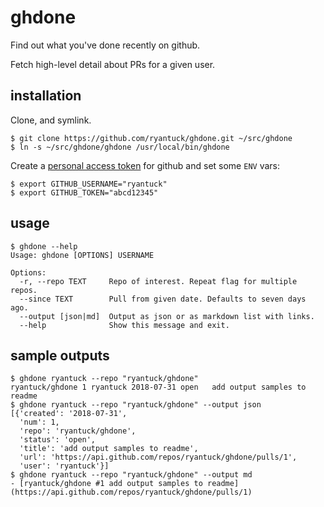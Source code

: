 # ghdone

Find out what you've done recently on github.

Fetch high-level detail about PRs for a given user.

## installation

Clone, and symlink.

```
$ git clone https://github.com/ryantuck/ghdone.git ~/src/ghdone
$ ln -s ~/src/ghdone/ghdone /usr/local/bin/ghdone
```

Create a [personal access token](https://help.github.com/articles/creating-a-personal-access-token-for-the-command-line/) for github and set some `ENV` vars:

```
$ export GITHUB_USERNAME="ryantuck"
$ export GITHUB_TOKEN="abcd12345"
```

## usage

```
$ ghdone --help
Usage: ghdone [OPTIONS] USERNAME

Options:
  -r, --repo TEXT     Repo of interest. Repeat flag for multiple repos.
  --since TEXT        Pull from given date. Defaults to seven days ago.
  --output [json|md]  Output as json or as markdown list with links.
  --help              Show this message and exit.
```

## sample outputs

```
$ ghdone ryantuck --repo "ryantuck/ghdone"
ryantuck/ghdone 1 ryantuck 2018-07-31 open   add output samples to readme
$ ghdone ryantuck --repo "ryantuck/ghdone" --output json
[{'created': '2018-07-31',
  'num': 1,
  'repo': 'ryantuck/ghdone',
  'status': 'open',
  'title': 'add output samples to readme',
  'url': 'https://api.github.com/repos/ryantuck/ghdone/pulls/1',
  'user': 'ryantuck'}]
$ ghdone ryantuck --repo "ryantuck/ghdone" --output md
- [ryantuck/ghdone #1 add output samples to readme](https://api.github.com/repos/ryantuck/ghdone/pulls/1)
```
